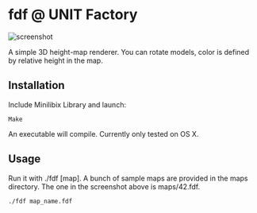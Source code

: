 # fdf @ UNIT Factory

![screenshot](/Screen.png?raw=true)

A simple 3D height-map renderer. You can rotate models, color is defined by
relative height in the map.

Installation
---
Include Minilibix Library and launch:

    Make

An executable will compile. Currently only tested on OS X.

Usage
---
Run it with ./fdf [map]. A bunch of sample maps are provided in the maps directory. The one in the screenshot above is maps/42.fdf.
	
	./fdf map_name.fdf
